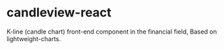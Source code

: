 # candleview-react

K-line (candle chart) front-end component in the financial field, Based on lightweight-charts.
